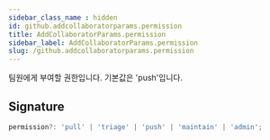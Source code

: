 ```yaml
---
sidebar_class_name : hidden
id: github.addcollaboratorparams.permission
title: AddCollaboratorParams.permission
sidebar_label: AddCollaboratorParams.permission
slug: /github.addcollaboratorparams.permission
---
```






팀원에게 부여할 권한입니다. 기본값은 'push'입니다.

## Signature

```typescript
permission?: 'pull' | 'triage' | 'push' | 'maintain' | 'admin';
```
